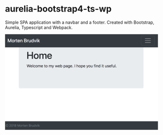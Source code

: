 # aurelia-bootstrap4-ts-wp
Simple SPA application with a navbar and a footer. Created with Bootstrap, Aurelia, Typescript and Webpack.

![Screenshot](docs/screenshot.png?raw=true "Screenshot of the application")
